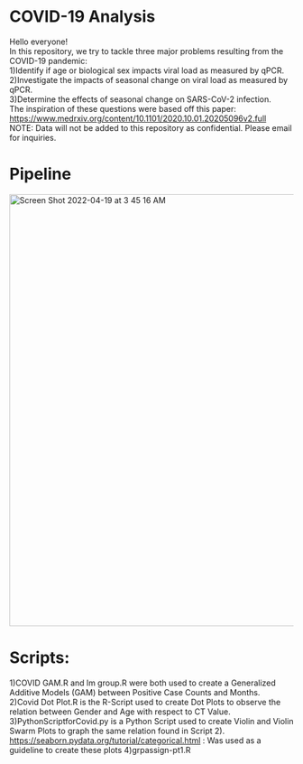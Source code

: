 # COVID-19 Analysis 
Hello everyone!\
In this repository, we try to tackle three major problems resulting from the COVID-19 pandemic:\
1)Identify if age or biological sex impacts viral load as measured by qPCR.\
2)Investigate the impacts of seasonal change on viral load as measured by qPCR.\
3)Determine the effects of seasonal change on SARS-CoV-2 infection.\
The inspiration of these questions were based off this paper: https://www.medrxiv.org/content/10.1101/2020.10.01.20205096v2.full \
NOTE: Data will not be added to this repository as confidential. Please email for inquiries. 


# Pipeline
<img width="765" alt="Screen Shot 2022-04-19 at 3 45 16 AM" src="https://user-images.githubusercontent.com/101582963/163952130-306716ab-e23a-4962-b4c0-6803d3433b93.png">

# Scripts:
1)COVID GAM.R and lm group.R were both used to create a Generalized Additive Models (GAM) between Positive Case Counts and Months. \
2)Covid Dot Plot.R is the R-Script used to create Dot Plots to observe the relation between Gender and Age with respect to CT Value.\
3)PythonScriptforCovid.py is a Python Script used to create Violin and Violin Swarm Plots to graph the same relation found in Script 2).\
https://seaborn.pydata.org/tutorial/categorical.html : Was used as a guideline to create these plots
4)grpassign-pt1.R
